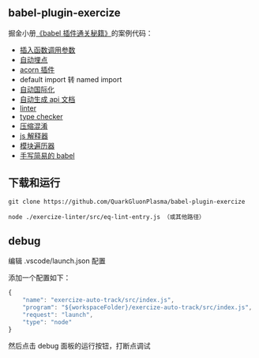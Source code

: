 ## babel-plugin-exercize

掘金小册[《babel 插件通关秘籍》](https://sourl.co/ijmTn3)的案例代码：

- [插入函数调用参数](./exercize-parameters-insert/src)
- [自动埋点](./exercize-auto-track/src)
- [acorn 插件](./exercize-acorn-plugin-guang-keyword/src)
- default import 转 named import
- [自动国际化](./exercize-auto-i18n/src/)
- [自动生成 api 文档](./exercize-auto-document/src/)
- [linter](./exercize-linter/src)
- [type checker](./exercize-type-checker/src/)
- [压缩混淆](./exercize-mangle-compress/src)
- [js 解释器](./exercize-js-interpreter/src)
- [模块遍历器](./exercize-module-iterator/src)
- [手写简易的 babel](./exercize-babel/src)

## 下载和运行

```shell
git clone https://github.com/QuarkGluonPlasma/babel-plugin-exercize

node ./exercize-linter/src/eq-lint-entry.js （或其他路径）
```

## debug

编辑 .vscode/launch.json 配置

添加一个配置如下：

```javascript
{
    "name": "exercize-auto-track/src/index.js",
    "program": "${workspaceFolder}/exercize-auto-track/src/index.js",
    "request": "launch",
    "type": "node"
}
```
然后点击 debug 面板的运行按钮，打断点调试




